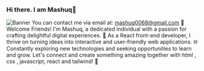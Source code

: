 ### Hi there. I am Mashuq👋
![Banner](https://i.ibb.co/9Tz11wN/mashuq0068-gmail-com.png)
You can contact me via email at: [mashuq0068@gmail.com](mailto:mashuq0068@gmail.com)
👋 Welcome Friends! I'm Mashuq, a dedicated individual with a passion for crafting delightful digital experiences. 🚀 As a React front-end developer, I thrive on turning ideas into interactive and user-friendly web applications. 🌐 Constantly exploring new technologies and seeking opportunities to learn and grow. Let's connect and create something amazing together with html , css , javascript, react and tailwind!
🌟
